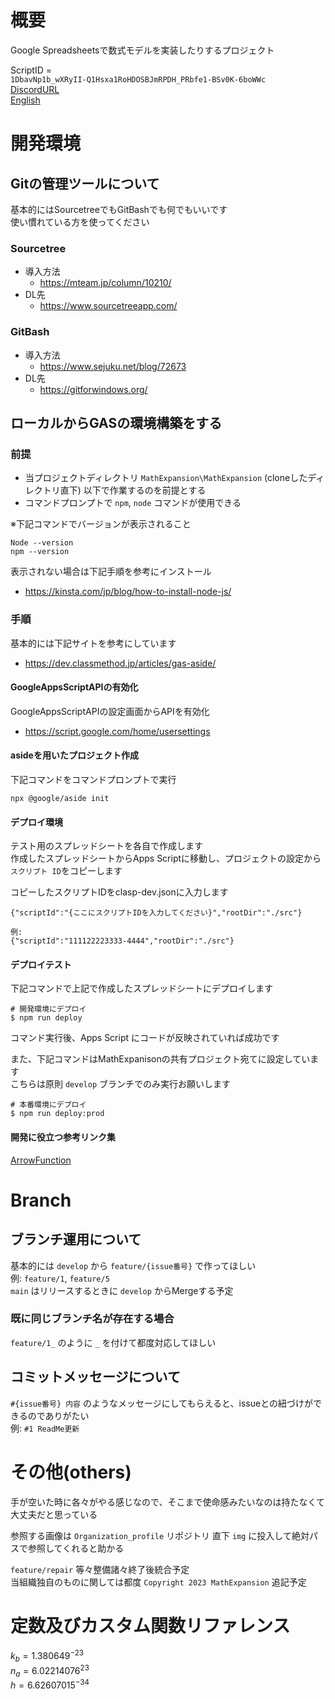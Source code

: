 <!--
Copyright 2023 MathExpansion

Licensed under the Apache License, Version 2.0 (the "License");
you may not use this file except in compliance with the License.
You may obtain a copy of the License at

      http://www.apache.org/licenses/LICENSE-2.0

Unless required by applicable law or agreed to in writing, software
distributed under the License is distributed on an "AS IS" BASIS,
WITHOUT WARRANTIES OR CONDITIONS OF ANY KIND, either express or implied.
See the License for the specific language governing permissions and
limitations under the License.
-->

# 概要

Google Spreadsheetsで数式モデルを実装したりするプロジェクト   
  
ScriptID =  
`1DbavNp1b_wXRyII-Q1Hsxa1RoHDOSBJmRPDH_PRbfe1-BSv0K-6boWWc`  
[DiscordURL](https://discord.gg/tKj4anHgu8)  
[English](docs/README_ENG.md)
  
# 開発環境

## Gitの管理ツールについて

基本的にはSourcetreeでもGitBashでも何でもいいです  
使い慣れている方を使ってください  
  
### Sourcetree

- 導入方法
  - <https://mteam.jp/column/10210/>
- DL先
  - <https://www.sourcetreeapp.com/>

### GitBash

- 導入方法
  - <https://www.sejuku.net/blog/72673>
- DL先
  - <https://gitforwindows.org/>

## ローカルからGASの環境構築をする

### 前提

- 当プロジェクトディレクトリ `MathExpansion\MathExpansion` (cloneしたディレクトリ直下) 以下で作業するのを前提とする
- コマンドプロンプトで `npm`, `node` コマンドが使用できる
  
※下記コマンドでバージョンが表示されること  

```
Node --version
npm --version
```

表示されない場合は下記手順を参考にインストール

- <https://kinsta.com/jp/blog/how-to-install-node-js/>
  
### 手順
  
基本的には下記サイトを参考にしています

- <https://dev.classmethod.jp/articles/gas-aside/>
  
#### GoogleAppsScriptAPIの有効化  

GoogleAppsScriptAPIの設定画面からAPIを有効化  

- <https://script.google.com/home/usersettings>

#### asideを用いたプロジェクト作成

下記コマンドをコマンドプロンプトで実行

```
npx @google/aside init
```
  
#### デプロイ環境
テスト用のスプレッドシートを各自で作成します  
作成したスプレッドシートからApps Scriptに移動し、プロジェクトの設定から `スクリプト ID`をコピーします  
  
コピーしたスクリプトIDをclasp-dev.jsonに入力します  

```
{"scriptId":"{ここにスクリプトIDを入力してください}","rootDir":"./src"}

例:
{"scriptId":"111122223333-4444","rootDir":"./src"}
```
  
#### デプロイテスト
下記コマンドで上記で作成したスプレッドシートにデプロイします  

```
# 開発環境にデプロイ
$ npm run deploy
```

コマンド実行後、Apps Script にコードが反映されていれば成功です  
  
また、下記コマンドはMathExpanisonの共有プロジェクト宛てに設定しています  
こちらは原則 `develop` ブランチでのみ実行お願いします  

```
# 本番環境にデプロイ
$ npm run deploy:prod
```
  
#### 開発に役立つ参考リンク集
[ArrowFunction](https://developer.mozilla.org/ja/docs/Web/JavaScript/Reference/Functions/Arrow_functions)  

# Branch

## ブランチ運用について

基本的には `develop` から `feature/{issue番号}` で作ってほしい  
例: `feature/1`, `feature/5`  
`main` はリリースするときに `develop` からMergeする予定  

### 既に同じブランチ名が存在する場合

`feature/1_` のように `_` を付けて都度対応してほしい  
  
## コミットメッセージについて

`#{issue番号} 内容` のようなメッセージにしてもらえると、issueとの紐づけができるのでありがたい  
例: `#1 ReadMe更新`  
  
# その他(others)

手が空いた時に各々がやる感じなので、そこまで使命感みたいなのは持たなくて大丈夫だと思っている  
  
参照する画像は `Organization_profile` リポジトリ 直下 `img` に投入して絶対パスで参照してくれると助かる  
  
`feature/repair` 等々整備諸々終了後統合予定  
当組織独自のものに関しては都度 `Copyright 2023 MathExpansion` 追記予定  
  
# 定数及びカスタム関数リファレンス

$k_b = 1.380649^{-23}$  
$n_a = 6.02214076^{23}$  
$h = 6.62607015^{-34}$
